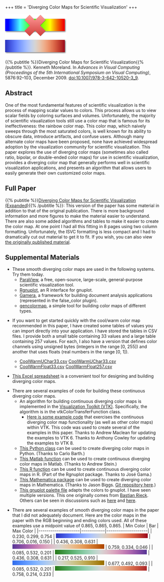 +++
title = 'Diverging Color Maps for Scientific Visualization'
+++

<div class="pubImage">
  <img src="color-maps.png" width="200px" />
</div>

{{% pubtitle %}}Diverging Color Maps for Scientific Visualization{{% /pubtitle %}}.
Kenneth Moreland.
In _Advances in Visual Computing (Proceedings of the 5th International Symposium on Visual Computing)_, 5876:92–103, December 2009.
[doi:10.1007/978-3-642-10520-3_9](https://dx.doi.org/10.1007/978-3-642-10520-3_9).

## Abstract

One of the most fundamental features of scientific visualization is the process
of mapping scalar values to colors. This process allows us to view scalar fields
by coloring surfaces and volumes. Unfortunately, the majority of scientific
visualization tools still use a color map that is famous for its
ineffectiveness: the rainbow color map. This color map, which naively sweeps
through the most saturated colors, is well known for its ability to obscure
data, introduce artifacts, and confuse users. Although many alternate color maps
have been proposed, none have achieved widespread adoption by the visualization
community for scientific visualization. This paper explores the use of diverging
color maps (sometimes also called ratio, bipolar, or double-ended color maps)
for use in scientific visualization, provides a diverging color map that
generally performs well in scientific visualization applications, and presents
an algorithm that allows users to easily generate their own customized color
maps.

## Full Paper

{{% pubtitle %}}[Diverging Color Maps for Scientific Visualization
(Expanded)]{{% /pubtitle %}}: This version of the paper has some material in
addition to that of the original publication. There is more background
information and more figures to make the material easier to understand. There
are also some added algorithms and tables to make it easier to create the color
map. At one point I had all this fitting in 8 pages using two column formatting.
Unfortunately, the ISVC formatting is less compact and I had to dramatically cut
out material to get it to fit. If you wish, you can also view [the originally
published material].

[Diverging Color Maps for Scientific Visualization (Expanded)]: ColorMapsExpanded.pdf
[the originally published material]: ColorMaps.pdf

## Supplemental Materials

* These smooth diverging color maps are used in the following systems. Try them today.
  * [ParaView], a free, open-source, large-scale, general-purpose scientific
    visualization tool.
  * [Rgnuplot], an R interface for gnuplot.
  * [Gamera], a framework for building document analysis applications
    (represented in the false_color plugin).
  * [gencolormap], a simple tool for building color maps of different types.

[ParaView]: https://www.paraview.org/
[Rgnuplot]: https://cran.r-project.org/web/packages/Rgnuplot/
[Gamera]: https://gamera.informatik.hsnr.de/
[gencolormap]: https://github.com/marlam/gencolormap

* If you want to get started quickly with the cool/warm color map recommended in this paper, I have created some tables of values you can import directly into your application. I have stored the tables in CSV files. I provide both a small table containing 33 values and a large table containing 257 values. For each, I also have a version that defines color channels using unsigned bytes (integers in the range [0, 255]) and another that uses floats (real numbers in the range [0, 1]).
 	* [CoolWarmUChar33.csv](CoolWarmUChar33.csv)
    [CoolWarmUChar33.csv](CoolWarmUChar33.csv)
 	* [CoolWarmFloat33.csv](CoolWarmFloat33.csv)
    [CoolWarmFloat257.csv](CoolWarmFloat257.csv)

* [This Excel spreadsheet] is a convenient tool for designing and building diverging color maps.

[This Excel spreadsheet]: DivergingColorMapWorkshop.xls

* There are several examples of code for building these continuous diverging color maps.
  * An algorithm for building continuous diverging color maps is implemented in the [Visualization Toolkit (VTK)]. Specifically, the algorithm is in the vtkColorTransferFunction class.
    * [Here is some example code] that exercises the continuous diverging color
      map functionality (as well as other color maps) within VTK. This code was
      used to create several of the examples in this paper. Thanks to Andrew
      Maclean for updating the examples to VTK 6. Thanks to Anthony Cowley for
      updating the examples to VTK 8.
  * [This Python class] can be used to create diverging color maps in Python.
    (Thanks to Carlo Barth.)
  * [This Matlab function] can be used to create continuous diverging color maps in Matlab. (Thanks to Andrew Stein.)
  * [This R function] can be used to create continuous diverging color maps in
    R. (Part of the Rgnuplot package. Thanks to José Gama.)
  * [This Mathematica package] can be used to create diverging color maps in
    Mathematica. (Thanks to Jason Biggs. [Git repository
    here](https://github.com/jasondbiggs/DivergentColorMaps).)
  * [This gnuplot palette file] adapts the colors to gnuplot. I have seen
    multiple versions. This one originally comes from [Bastian Rieck]. Others
    can be seen in discussions such as
    [here](https://www.gnuplotting.org/tag/palette/) and
    [here](https://www.gnuplotting.org/default-color-map/).

[Visualization Toolkit (VTK)]: https://www.vtk.org
[Here is some example code]: ColorMapVTKExamples.tar.gz
[This Python class]: diverging_map.py
[This Matlab function]: diverging_map.m
[This R function]: diverging_map.R
[This Mathematica package]: diverging_map_mathematica.zip
[This gnuplot palette file]: diverging_map_gnuplot.pal
[Bastian Rieck]: https://bastian.rieck.ru/blog/posts/2012/gnuplot_better_colour_palettes/

* There are several examples of smooth diverging color maps in the paper that I
  did not adequately document. Here are the color maps in the paper with the RGB
  beginning and ending colors used. All of these examples use a midpoint value
  of 0.865, 0.865, 0.865.
| Min Color           | Bar        | Max Color           |
|---------------------|------------|---------------------|
| 0.230, 0.299, 0.754 | ![Blue / Red](Cool2WarmBar.png) | 0.706, 0.016, 0.150 |
| 0.436, 0.308, 0.631 | ![Purple / Orange](Purple2OrangeBar.png) | 0.759, 0.334, 0.046 |
| 0.085, 0.532, 0.201 | ![Green / Purple](Green2PurpleBar.png) | 0.436, 0.308, 0.631 |
| 0.217, 0.525, 0.910 | ![Blue / Tan](Blue2TanBar.png) | 0.677, 0.492, 0.093 |
| 0.085, 0.532, 0.201 | ![Green / Red](Green2RedBar.png) | 0.758, 0.214, 0.233 |
